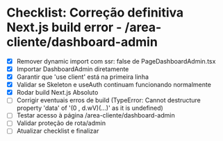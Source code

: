 
# Checklist: Correção definitiva Next.js build error - /area-cliente/dashboard-admin

- [x] Remover dynamic import com ssr: false de PageDashboardAdmin.tsx
- [x] Importar DashboardAdmin diretamente
- [x] Garantir que 'use client' está na primeira linha
- [x] Validar se Skeleton e useAuth continuam funcionando normalmente
- [x] Rodar build Next.js Absoluto
- [ ] Corrigir eventuais erros de build (TypeError: Cannot destructure property 'data' of '(0 , d.wV)(...)' as it is undefined)
- [ ] Testar acesso à página /area-cliente/dashboard-admin
- [ ] Validar proteção de rota/admin
- [ ] Atualizar checklist e finalizar
